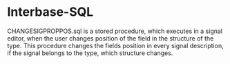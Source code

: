 # Interbase-SQL
CHANGESIGPROPPOS.sql is a stored procedure, which executes in a signal editor, when the user changes position of the field in the structure of the type. This procedure changes the fields position in every signal description, if the signal belongs to the type, which structure changes. 
